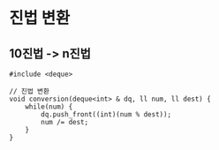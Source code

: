 # 진법 변환

## 10진법 -> n진법

```
#include <deque>

// 진법 변환
void conversion(deque<int> & dq, ll num, ll dest) {
    while(num) {
        dq.push_front((int)(num % dest));
        num /= dest;
    }
}

```
